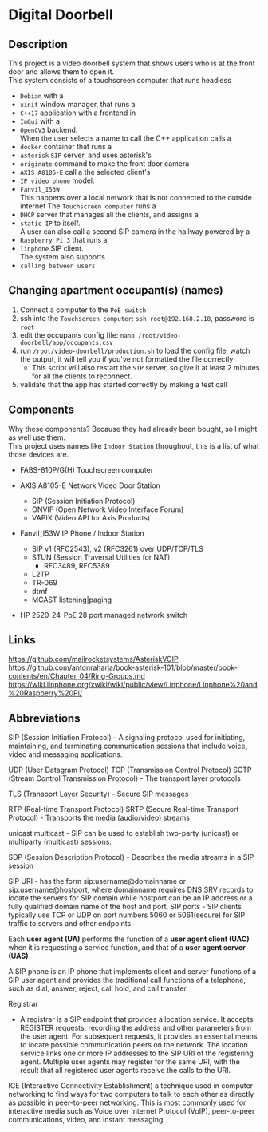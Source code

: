 # Digital Doorbell

## Description
This project is a video doorbell system that shows users who is at the front door and allows them to open it.\
This system consists of a touchscreen computer that runs headless
- `Debian` with  a
- `xinit` window manager, that runs a
- `C++17` application with a frontend in
- `ImGui` with a
- `OpenCV3` backend.\
When the user selects a name to call the C++ application calls a
- `docker` container that runs a
- `asterisk` `SIP` server, and uses asterisk's
- `originate` command to make the front door camera
- `AXIS A8105-E` call a the selected client's
- `IP video phone` model:
- `Fanvil_I53W`\
This happens over a local network that is not connected to the outside internet
The `Touchscreen computer` runs a
- `DHCP` server that manages all the clients, and assigns a
- `static IP` to itself.\
A user can also call a second SIP camera in the hallway powered by a
- `Raspberry Pi 3` that runs a
- `linphone` SIP client.\
The system also supports
- `calling between users`

## Changing apartment occupant(s) (names)
1. Connect a computer to the `PoE switch`
2. ssh into the `Touchscreen computer`: `ssh root@192.168.2.18`, password is `root`
3. edit the occupants config file: `nano /root/video-doorbell/app/occupants.csv`
4. run `/root/video-doorbell/production.sh` to load the config file, watch the output, it will tell you if you've not formatted the file correctly
	- This script will also restart the `SIP` server, so give it at least 2 minutes for all the clients to reconnect.
5. validate that the app has started correctly by making a test call

## Components
Why these components? Because they had already been bought, so I might as well use them.\
This project uses names like `Indoor Station` throughout, this is a list of what those devices are.
- FABS-810P/G(H)		Touchscreen computer

- AXIS A8105-E 			Network	Video Door Station
	- SIP	(Session Initiation Protocol)
	- ONVIF	(Open Network Video Interface Forum)
	- VAPIX	(Video API for Axis Products)

- Fanvil_I53W			IP Phone / Indoor Station
	- SIP v1 (RFC2543), v2 (RFC3261) over UDP/TCP/TLS
	- STUN (Session Traversal Utilities for NAT)
		- RFC3489, RFC5389
	- L2TP
	- TR-069
	- dtmf
	- MCAST listening|paging

- HP 2520-24-PoE 28 port managed network switch

## Links
https://github.com/mailrocketsystems/AsteriskVOIP
https://github.com/antonraharja/book-asterisk-101/blob/master/book-contents/en/Chapter_04/Ring-Groups.md
https://wiki.linphone.org/xwiki/wiki/public/view/Linphone/Linphone%20and%20Raspberry%20Pi/

## Abbreviations
SIP (Session Initiation Protocol)
	- A signaling protocol used for initiating, maintaining, and terminating communication sessions that include voice, video and messaging applications.

UDP (User Datagram Protocol)
TCP (Transmission Control Protocol)
SCTP (Stream Control Transmission Protocol)
	- The transport layer protocols

TLS (Transport Layer Security)
	- Secure SIP messages

RTP (Real-time Transport Protocol) SRTP (Secure Real-time Transport Protocol)
	- Transports the media (audio/video) streams

unicast multicast
	- SIP can be used to establish two-party (unicast) or multiparty (multicast) sessions.

SDP (Session Description Protocol)
	- Describes the media streams in a SIP session

SIP URI
	- has the form sip:username@domainname or sip:username@hostport, where domainname requires DNS SRV records to locate the servers for SIP domain while hostport can be an IP address or a fully qualified domain name of the host and port.
SIP ports
	- SIP clients typically use TCP or UDP on port numbers 5060 or 5061(secure) for SIP traffic to servers and other endpoints

Each **user agent (UA)** performs the function of a **user agent client (UAC)** when it is requesting a service function, and that of a **user agent server (UAS)**

A SIP phone is an IP phone that implements client and server functions of a SIP user agent and provides the traditional call functions of a telephone, such as dial, answer, reject, call hold, and call transfer.

Registrar
- A registrar is a SIP endpoint that provides a location service. It accepts REGISTER requests, recording the address and other parameters from the user agent. For subsequent requests, it provides an essential means to locate possible communication peers on the network. The location service links one or more IP addresses to the SIP URI of the registering agent. Multiple user agents may register for the same URI, with the result that all registered user agents receive the calls to the URI.

ICE (Interactive Connectivity Establishment)
a technique used in computer networking to find ways for two computers to talk to each other as directly as possible in peer-to-peer networking. This is most commonly used for interactive media such as Voice over Internet Protocol (VoIP), peer-to-peer communications, video, and instant messaging.
